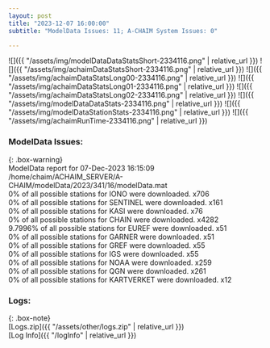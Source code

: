 ```yaml
---
layout: post
title: "2023-12-07 16:00:00"
subtitle: "ModelData Issues: 11; A-CHAIM System Issues: 0"

---
```


![]({{ "/assets/img/modelDataDataStatsShort-2334116.png" | relative_url }})
![]({{ "/assets/img/achaimDataStatsShort-2334116.png" | relative_url }})
![]({{ "/assets/img/achaimDataStatsLong00-2334116.png" | relative_url }})
![]({{ "/assets/img/achaimDataStatsLong01-2334116.png" | relative_url }})
![]({{ "/assets/img/achaimDataStatsLong02-2334116.png" | relative_url }})
![]({{ "/assets/img/modelDataDataStats-2334116.png" | relative_url }})
![]({{ "/assets/img/modelDataStationStats-2334116.png" | relative_url }})
![]({{ "/assets/img/achaimRunTime-2334116.png" | relative_url }})


### ModelData Issues:  
  
{: .box-warning}  
 ModelData report for 07-Dec-2023 16:15:09   
 /home/chaim/ACHAIM_SERVER/A-CHAIM/modelData/2023/341/16/modelData.mat   
 0% of all possible stations for IONO were downloaded. x706   
 0% of all possible stations for SENTINEL were downloaded. x161   
 0% of all possible stations for KASI were downloaded. x76   
 0% of all possible stations for CHAIN were downloaded. x4282   
 9.7996% of all possible stations for EUREF were downloaded. x51   
 0% of all possible stations for GARNER were downloaded. x51   
 0% of all possible stations for GREF were downloaded. x55   
 0% of all possible stations for IGS were downloaded. x55   
 0% of all possible stations for NOAA were downloaded. x259   
 0% of all possible stations for QGN were downloaded. x261   
 0% of all possible stations for KARTVERKET were downloaded. x12   
  


### Logs:  
  
{: .box-note}  
[Logs.zip]({{ "/assets/other/logs.zip" | relative_url }})  
[Log Info]({{ "/logInfo" | relative_url }})  
